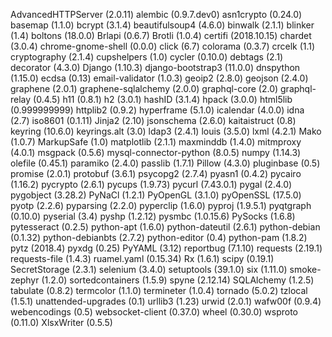 AdvancedHTTPServer (2.0.11)
alembic (0.9.7.dev0)
asn1crypto (0.24.0)
basemap (1.1.0)
bcrypt (3.1.4)
beautifulsoup4 (4.6.0)
binwalk (2.1.1)
blinker (1.4)
boltons (18.0.0)
Brlapi (0.6.7)
Brotli (1.0.4)
certifi (2018.10.15)
chardet (3.0.4)
chrome-gnome-shell (0.0.0)
click (6.7)
colorama (0.3.7)
crcelk (1.1)
cryptography (2.1.4)
cupshelpers (1.0)
cycler (0.10.0)
debtags (2.1)
decorator (4.3.0)
Django (1.10.3)
django-bootstrap3 (11.0.0)
dnspython (1.15.0)
ecdsa (0.13)
email-validator (1.0.3)
geoip2 (2.8.0)
geojson (2.4.0)
graphene (2.0.1)
graphene-sqlalchemy (2.0.0)
graphql-core (2.0)
graphql-relay (0.4.5)
h11 (0.8.1)
h2 (3.0.1)
hashID (3.1.4)
hpack (3.0.0)
html5lib (0.999999999)
httplib2 (0.9.2)
hyperframe (5.1.0)
icalendar (4.0.0)
idna (2.7)
iso8601 (0.1.11)
Jinja2 (2.10)
jsonschema (2.6.0)
kaitaistruct (0.8)
keyring (10.6.0)
keyrings.alt (3.0)
ldap3 (2.4.1)
louis (3.5.0)
lxml (4.2.1)
Mako (1.0.7)
MarkupSafe (1.0)
matplotlib (2.1.1)
maxminddb (1.4.0)
mitmproxy (4.0.1)
msgpack (0.5.6)
mysql-connector-python (8.0.5)
numpy (1.14.3)
olefile (0.45.1)
paramiko (2.4.0)
passlib (1.7.1)
Pillow (4.3.0)
pluginbase (0.5)
promise (2.0.1)
protobuf (3.6.1)
psycopg2 (2.7.4)
pyasn1 (0.4.2)
pycairo (1.16.2)
pycrypto (2.6.1)
pycups (1.9.73)
pycurl (7.43.0.1)
pygal (2.4.0)
pygobject (3.28.2)
PyNaCl (1.2.1)
PyOpenGL (3.1.0)
pyOpenSSL (17.5.0)
pyotp (2.2.6)
pyparsing (2.2.0)
pyperclip (1.6.0)
pyproj (1.9.5.1)
pyqtgraph (0.10.0)
pyserial (3.4)
pyshp (1.2.12)
pysmbc (1.0.15.6)
PySocks (1.6.8)
pytesseract (0.2.5)
python-apt (1.6.0)
python-dateutil (2.6.1)
python-debian (0.1.32)
python-debianbts (2.7.2)
python-editor (0.4)
python-pam (1.8.2)
pytz (2018.4)
pyxdg (0.25)
PyYAML (3.12)
reportbug (7.1.10)
requests (2.19.1)
requests-file (1.4.3)
ruamel.yaml (0.15.34)
Rx (1.6.1)
scipy (0.19.1)
SecretStorage (2.3.1)
selenium (3.4.0)
setuptools (39.1.0)
six (1.11.0)
smoke-zephyr (1.2.0)
sortedcontainers (1.5.9)
spyne (2.12.14)
SQLAlchemy (1.2.5)
tabulate (0.8.2)
termcolor (1.1.0)
termineter (1.0.4)
tornado (5.0.2)
tzlocal (1.5.1)
unattended-upgrades (0.1)
urllib3 (1.23)
urwid (2.0.1)
wafw00f (0.9.4)
webencodings (0.5)
websocket-client (0.37.0)
wheel (0.30.0)
wsproto (0.11.0)
XlsxWriter (0.5.5)
